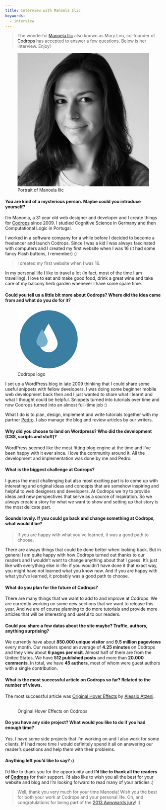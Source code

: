 ```yaml
---
title: Interview with Manoela Ilic
keywords:
  - interview
---
```


> The wonderful [Manoela Ilic](https://twitter.com/crnacura) also known as Mary Lou, co-founder of [Codrops](https://tympanus.net/codrops/) has accepted to answer a few questions. Below is her interview. Enjoy!

<figure class="figure">
<img src="/assets/images/interview-manoela-ilic/manoela.jpg" alt="Photo Manoela Ilic" />
<figcaption>Portrait of Manoela Ilic</figcaption>
</figure>

#### You are kind of a mysterious person. Maybe could you introduce yourself?

I’m Manoela, a 31 year old web designer and developer and I create things for [Codrops](https://tympanus.net/codrops/) since 2009. I studied Cognitive Science in Germany and then Computational Logic in Portugal.

I worked in a software company for a while before I decided to become a freelancer and launch Codrops. Since I was a kid I was always fascinated with computers and I created my first website when I was 16 (it had some fancy Flash buttons, I remember) :)

> I created my first website when I was 16.

In my personal life I like to travel a lot (in fact, most of the time I am travelling). I love to eat and make good food, drink a great wine and take care of my balcony herb garden whenever I have some spare time.

#### Could you tell us a little bit more about Codrops? Where did the idea came from and what do you do for it?

<figure class="figure">
<img src="/assets/images/interview-manoela-ilic/codrops.png" alt="Codrops logo" />
<figcaption>Codrops logo</figcaption>
</figure>

I set up a WordPress blog in late 2009 thinking that I could share some useful snippets with fellow developers. I was doing some beginner mobile web development back then and I just wanted to share what I learnt and what I thought could be helpful. Snippets turned into tutorials over time and now Codrops turned into an almost full-time job :)

What I do is to plan, design, implement and write tutorials together with my partner [Pedro](https://twitter.com/o_telho). I also manage the blog and review articles by our writers.

#### Why did you choose to land on Wordpress? Who did the development (CSS, scripts and stuff)?

WordPress seemed like the most fitting blog engine at the time and I’ve been happy with it ever since. I love the community around it. All the development and implementation was done by me and Pedro.

#### What is the biggest challenge at Codrops?

I guess the most challenging but also most exciting part is to come up with interesting and original ideas and concepts that are somehow inspiring and helpful to web designers and developers. At Codrops we try to provide ideas and new perspectives that serve as a source of inspiration. So we always create a story for what we want to show and setting up that story is the most delicate part.

#### Sounds lovely. If you could go back and change something at Codrops, what would it be?

> If you are happy with what you’ve learned, it was a good path to choose.

There are always things that could be done better when looking back. But in general I am quite happy with how Codrops turned out thanks to our readers and I wouldn’t want to change anything about that I guess. It’s just like with everything else in life: if you wouldn’t have done it that exact way, you might have not learned what you know now. And if you are happy with what you’ve learned, it probably was a good path to choose.

#### What do you plan for the future of Codrops?

There are many things that we want to add to and improve at Codrops. We are currently working on some new sections that we want to release this year. And we are of course planning to do more tutorials and provide more articles that will be interesting and useful to our readers.

#### Could you share a few datas about the site maybe? Traffic, authors, anything surprising?

We currently have about **850.000 unique visitor** and **9.5 million pageviews** every month. Our readers spend an average of **4.25 minutes** on Codrops and they view about **6 pages per visit**. Almost half of them are from the United States. We have **512 published posts** and more than **20.000 comments**. In total, we have **45 authors**, most of whom were guest authors with a single contribution.

#### What is the most successful article on Codrops so far? Related to the number of views.

The most successful article was [Original Hover Effects](https://tympanus.net/codrops/2011/11/02/original-hover-effects-with-css3/) by [Alessio Atzeni](https://twitter.com/Bluxart).

<figure class="figure">
<a href="https://tympanus.net/codrops/2011/11/02/original-hover-effects-with-css3/"><img src="https://cdn2.tympanus.net/codrops/wp-content/uploads/2011/11/OriginalHoverEffects.jpg?84cd58" alt=""></a>
<figcaption>Original Hover Effects on Codrops</figcaption>
</figure>

#### Do you have any side project? What would you like to do if you had enough time?

Yes, I have some side projects that I’m working on and I also work for some clients. If I had more time I would definitely spend it all on answering our reader’s questions and help them with their problems.

#### Anything left you’d like to say? :)

I’d like to thank you for the opportunity and **I’d like to thank all the readers of [Codrops](https://tympanus.com/codrops/)** for their support. I’d also like to wish you all the best for your website and blog and I’m looking forward to read many of your articles :)

> Well, thank you very much for your time Manoela! Wish you the best for both your work at Codrops and your personal life. Oh, and congratulations for being part of the [2013 Awwwards jury](https://www.awwwards.com/jury/2013)! :)
